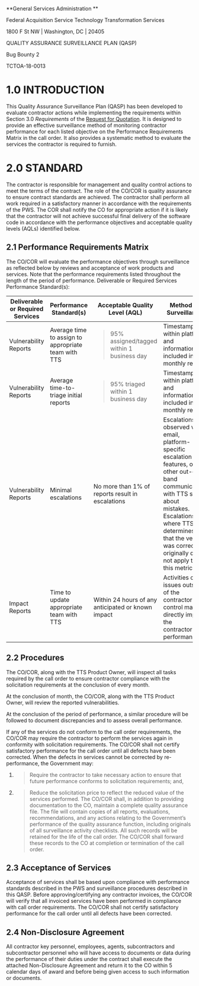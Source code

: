 **General Services Administration **

Federal Acquisition Service
Technology Transformation Services

1800 F St NW | Washington, DC | 20405

QUALITY ASSURANCE SURVEILLANCE PLAN (QASP)

Bug Bounty 2

TCTOA-18-0013

# 1.0 INTRODUCTION

This Quality Assurance Surveillance Plan (QASP) has been developed to
evaluate contractor actions while implementing the requirements within
Section 3.0 *Requirements* of the [<span class="underline">Request for
Quotation</span>](RFQ.md).
It is designed to provide an effective surveillance method of monitoring
contractor performance for each listed objective on the Performance
Requirements Matrix in the call order. It also provides a systematic
method to evaluate the services the contractor is required to furnish.

# 2.0 STANDARD

The contractor is responsible for management and quality control actions
to meet the terms of the contract. The role of the CO/COR is quality
assurance to ensure contract standards are achieved. The contractor
shall perform all work required in a satisfactory manner in accordance
with the requirements of the PWS. The COR shall notify the CO for
appropriate action if it is likely that the contractor will not achieve
successful final delivery of the software code in accordance with the
performance objectives and acceptable quality levels (AQLs) identified
below.

## 2.1 Performance Requirements Matrix

The CO/COR will evaluate the performance objectives through surveillance
as reflected below by reviews and acceptance of work products and
services. Note that the performance requirements listed throughout the
length of the period of performance. Deliverable or Required Services
Performance Standard(s):

<table>
<thead>
<tr class="header">
<th><strong>Deliverable or Required Services</strong></th>
<th><strong>Performance Standard(s)</strong></th>
<th><strong>Acceptable Quality Level (AQL)</strong></th>
<th><strong>Method of Surveillance</strong></th>
</tr>
</thead>
<tbody>
<tr class="odd">
<td>Vulnerability Reports</td>
<td>Average time to assign to appropriate team with TTS</td>
<td><blockquote>
<p>95% assigned/tagged within 1 business day</p>
</blockquote></td>
<td>Timestamps within platform and information included in monthly report</td>
</tr>
<tr class="even">
<td>Vulnerability Reports</td>
<td>Average time-to-triage initial reports</td>
<td><blockquote>
<p>95% triaged within 1 business day</p>
</blockquote></td>
<td>Timestamps within platform and information included in monthly report</td>
</tr>
<tr class="odd">
<td>Vulnerability Reports</td>
<td>Minimal escalations</td>
<td>No more than 1% of reports result in escalations</td>
<td>Escalations observed via email, platform-specific escalation features, or other out-of-band communication with TTS staff about mistakes. Escalations where TTS determines that the vendor was correct originally do not apply to this metric.</td>
</tr>
<tr class="even">
<td>Impact Reports</td>
<td>Time to update appropriate team with TTS</td>
<td>Within 24 hours of any anticipated or known impact</td>
<td>Activities or issues outside of the contractor’s control may directly impact the contractor’s performance.</td>
</tr>
</tbody>
</table>


## 2.2 Procedures

The CO/COR, along with the TTS Product Owner, will inspect all tasks
required by the call order to ensure contractor compliance with the
solicitation requirements at the conclusion of every month.

At the conclusion of month, the CO/COR, along with the TTS Product
Owner, will review the reported vulnerabilities.

At the conclusion of the period of performance, a similar procedure will
be followed to document discrepancies and to assess overall performance.

If any of the services do not conform to the call order requirements,
the CO/COR may require the contractor to perform the services again in
conformity with solicitation requirements. The CO/COR shall not certify
satisfactory performance for the call order until all defects have been
corrected. When the defects in services cannot be corrected by
re-performance, the Government may:

1)  > Require the contractor to take necessary action to ensure that
    > future performance conforms to solicitation requirements; and,

2)  > Reduce the solicitation price to reflect the reduced value of the
    > services performed. The CO/COR shall, in addition to providing
    > documentation to the CO, maintain a complete quality assurance
    > file. The file will contain copies of all reports, evaluations,
    > recommendations, and any actions relating to the Government’s
    > performance of the quality assurance function, including originals
    > of all surveillance activity checklists. All such records will be
    > retained for the life of the call order. The CO/COR shall forward
    > these records to the CO at completion or termination of the call
    > order.


## 2.3 Acceptance of Services

Acceptance of services shall be based upon compliance with performance
standards described in the PWS and surveillance procedures described in
this QASP. Before approving/certifying any contractor invoices, the
CO/COR will verify that all invoiced services have been performed in
compliance with call order requirements. The CO/COR shall not certify
satisfactory performance for the call order until all defects have been
corrected.

## 2.4 Non-Disclosure Agreement

All contractor key personnel, employees, agents, subcontractors and
subcontractor personnel who will have access to documents or data during
the performance of their duties under the contract shall execute the
attached Non-Disclosure Agreement and return it to the CO within 5
calendar days of award and before being given access to such information
or documents.
